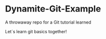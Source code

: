 # Dynamite-Git-Example

 A throwaway repo for a Git tutorial learned

 Let´s learn git basics together!

 